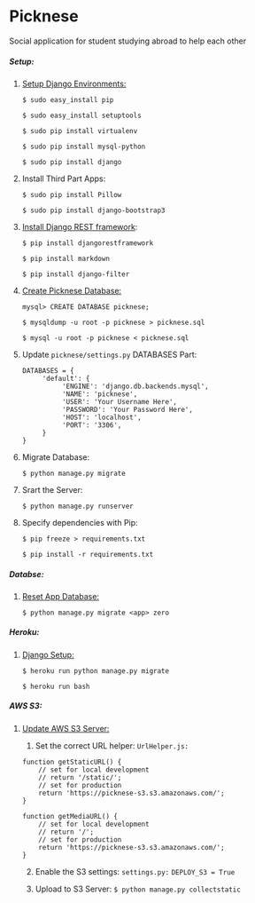 Picknese
========

Social application for student studying abroad to help each other

##### Setup:
1. [Setup Django Environments:](http://usunyu.com/note/2014/12/06/setup-django/)

     ```$ sudo easy_install pip```
     
     ```$ sudo easy_install setuptools```
     
     ```$ sudo pip install virtualenv```
     
     ```$ sudo pip install mysql-python```
     
     ```$ sudo pip install django```
     
2. Install Third Part Apps:

     ```$ sudo pip install Pillow```
     
     ```$ sudo pip install django-bootstrap3 ```

3. [Install Django REST framework](http://www.django-rest-framework.org/#installation):

     ```$ pip install djangorestframework```

     ```$ pip install markdown```

     ```$ pip install django-filter```
     
4. [Create Picknese Database:](http://usunyu.com/note/2014/12/07/mysql-tips/)

     ```mysql> CREATE DATABASE picknese;```

     ```$ mysqldump -u root -p picknese > picknese.sql```

     ```$ mysql -u root -p picknese < picknese.sql```


5. Update ```picknese/settings.py``` DATABASES Part:

     ```
     DATABASES = {
          'default': {
               'ENGINE': 'django.db.backends.mysql',
               'NAME': 'picknese',
               'USER': 'Your Username Here',
               'PASSWORD': 'Your Password Here',
               'HOST': 'localhost',
               'PORT': '3306',
          }
     }
     ```
6. Migrate Database:

     ```$ python manage.py migrate```

7. Srart the Server:

     ```$ python manage.py runserver```

8. Specify dependencies with Pip:

     ```$ pip freeze > requirements.txt```
     
     ```$ pip install -r requirements.txt```

##### Databse:
1. [Reset App Database:](http://stackoverflow.com/questions/25606879/how-to-migrate-back-from-initial-migration-in-django-1-7)

     ```$ python manage.py migrate <app> zero```

##### Heroku:
1. [Django Setup:](https://devcenter.heroku.com/articles/getting-started-with-django)

     ```$ heroku run python manage.py migrate```

     ```$ heroku run bash```

##### AWS S3:
1. [Update AWS S3 Server:](https://devcenter.heroku.com/articles/s3-upload-python)

     1. Set the correct URL helper: ```UrlHelper.js:```
     ```
     function getStaticURL() {
         // set for local development
         // return '/static/';
         // set for production
         return 'https://picknese-s3.s3.amazonaws.com/';
     }

     function getMediaURL() {
         // set for local development
         // return '/';
         // set for production
         return 'https://picknese-s3.s3.amazonaws.com/';
     }
     ```


     2. Enable the S3 settings: ```settings.py:```
     ```DEPLOY_S3 = True```


     3. Upload to S3 Server:
     ```$ python manage.py collectstatic```
